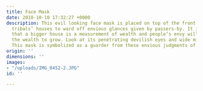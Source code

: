 ```yaml
---
title: Face Mask
date: 2018-10-10 17:32:27 +0000
description: This evil looking face mask is placed on top of the front door of the
  tribals’ houses to ward off envious glances given by passers-by. It is believed
  that a bigger house is a measurement of wealth and people’s envy will not allow
  the wealth to grow. Look at its penetrating devilish eyes and wide mischievous smirk.
  This mask is symbolized as a guarder from these envious judgments of people.
origin: ''
dimensions: ''
images:
- "/uploads/IMG_0452-2.JPG"
id: ''

---
```

